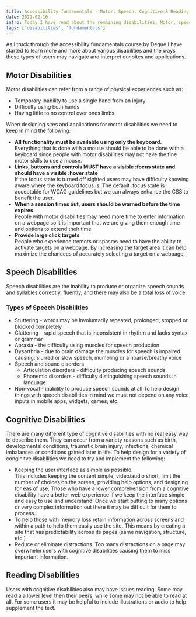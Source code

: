 ```yaml
---
title: Accessibility fundamentals - Motor, Speech, Cognitive & Reading disabilities
date: 2022-02-16
intro: Today I have read about the remaining disabilities; Motor, speech, cognitive, and reading disabilities that we must keep in mind when creating accessible web content. Check out this blog post as I explain some common disabilities and what can be done to help improve their web experience. 
tags: ['disabilities', 'fundamentals']
---
```


As I truck through the accessibility fundamentals course by Deque I have started to learn more and more about various disabilities and the ways these types of users may navigate and interpret our sites and applications. 

## Motor Disabilities
Motor disabilities can refer from a range of physical experiences such as: 
* Temporary inability to use a single hand from an injury
* Difficulty using both hands
* Having little to no control over ones limbs

When designing sites and applications for motor disabilities we need to keep in mind the following: 
* <strong>All functionality must be available using only the keyboard.</strong> <br>
    Everything that is done with a mouse should be able to be done with a keyboard since people with motor disabilities may not have the fine motor skills to use a mouse. 
* <strong>Links, buttons and controls MUST have a visible :focus state and should have a visible :hover state</strong><br>
    If the focus state is turned off sighted users may have difficulty knowing aware where the keyboard focus is. The default :focus state is acceptable for WCAG guidelines but we can always enhance the CSS to benefit the user.
* <strong>When a session times out, users should be warned before the time expires</strong><br>
    People with motor disabilities may need more time to enter information on a webpage so it is important that we are giving them enough time and options to extend their time. 
* <strong>Provide large click targets</strong><br>
    People who experience tremors or spasms need to have the ability to activate targets on a webpage. By increasing the target area it can help maximize the chancees of accurately selecting a target on a webpage. 

## Speech Disabilities
Speech disabilities are the inability to produce or organize speech sounds and syllables correctly, fluently, and there may also be a total loss of voice. 
### Types of Speech Disabilities
* Stuttering - words may be involuntarily repeated, prolonged, stopped or blocked completely
* Cluttering - rapid speech that is inconsistent in rhythm and lacks syntax or grammar
* Apraxia - the difficulty using muscles for speech production
* Dysarthria - due to brain damage the muscles for speech is impaired causing: slurred or slow speech, mumbling or a hoarse/breathy voice
* Speech and sound disorders 
    * Articulation disorders - difficulty producing speech sounds
    * Phonemic disorders - difficulty distinguishing speech sounds in language
* Non-vocal - inability to produce speech sounds at all
To help design things with speech disabilities in mind we must not depend on any voice inputs in mobile apps, widgets, games, etc. 

## Cognitive Disabilities
There are many different type of cognitive disabilities with no real easy way to describe them. They can occur from a variety reasons such as birth, developmental conditions, traumatic brain injury, infections, chemical imbalances or conditions gained later in life. To help design for a variety of conginitve disabilities we need to try and implement the following: 
* Keeping the user interface as simple as possible. <br>
    This includes keeping the content simple, video/audio short, limit the number of choices on the screen, providing help options, and designing for eas of use. Those who have a lower comprehension from a cognitive disability have a better web experience if we keep the interface simple and easy to use and understand. Once we start putting to many options or very complex information out there it may be difficult for them to process.
* To help those with memory loss retain information across screens and within a path to help them easily use the site. This means by creating a site that has predictability across its pages (same navigation, structure, etc.)
* Reduce or eliminate distractions. Too many distractions on a page may overwhelm users with cognitive disabilities causing them to miss important information. 

## Reading Disabilities
Users with cognitive disabilities also may have issues reading. Some may read a a lower level then their peers, while some may not be able to read at all. For some users it may be helpful to include illustrations or audio to help supplement the text. 
